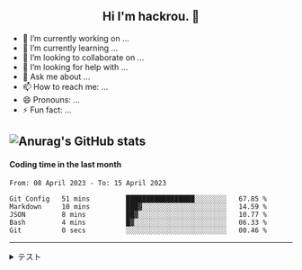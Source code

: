 <h2 align="center">Hi I'm hackrou. 👋</h2>

- 🔭 I’m currently working on ...
- 🌱 I’m currently learning ...
- 👯 I’m looking to collaborate on ...
- 🤔 I’m looking for help with ...
- 💬 Ask me about ...
- 📫 How to reach me: ...
- 😄 Pronouns: ...
- ⚡ Fun fact: ...

![Anurag's GitHub stats](https://github-readme-stats.vercel.app/api?username=Hayashikotarou&&show_icons=true&count_private=true&bg_color=303446&text_color=c6d0f5&icon_color=ca9ee6&title_color=81c8be)
---
#### Coding time in the last month

<!--START_SECTION:waka-->

```text
From: 08 April 2023 - To: 15 April 2023

Git Config   51 mins         █████████████████░░░░░░░░   67.85 %
Markdown     10 mins         ███▓░░░░░░░░░░░░░░░░░░░░░   14.59 %
JSON         8 mins          ██▓░░░░░░░░░░░░░░░░░░░░░░   10.77 %
Bash         4 mins          █▓░░░░░░░░░░░░░░░░░░░░░░░   06.33 %
Git          0 secs          ░░░░░░░░░░░░░░░░░░░░░░░░░   00.46 %
```

<!--END_SECTION:waka-->

---
<details>
<summary>テスト</summary><div> 
  
  - aaa 
  - bbb 
  - ccc 
  
</div></details>
